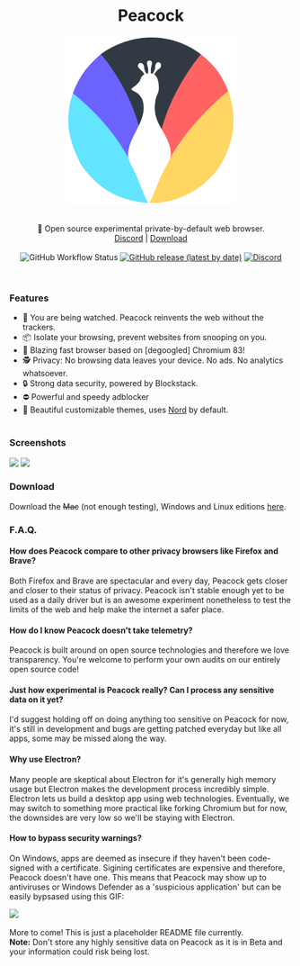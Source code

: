 <h1 align="center">Peacock</h1>
<p align="center">
  <img src="images/peacock.png" style="display: block;margin-left: auto;margin-right: auto;" data-canonical-src="https://i.imgur.com/Gdko6yP.png" width="300" height="300" align="center"/><br><br>
  🦚 Open source experimental private-by-default web browser.<br>
  <a href="https://invite.gg/peacock">Discord</a> |
  <a href="https://github.com/Codiscite/peacock/releases/latest">Download</a>
  <br><br>
  <img alt="GitHub Workflow Status" src="https://img.shields.io/github/workflow/status/Codiscite/peacock/build?style=for-the-badge">
  <a href="https://github.com/Codiscite/peacock/releases/latest"><img alt="GitHub release (latest by date)" src="https://img.shields.io/github/v/release/Codiscite/Peacock?color=tuquoise&label=LATEST&logo=github&logoColor=white&style=for-the-badge"></a>
  <a href="https://invite.gg/peacock"><img alt="Discord" src="https://img.shields.io/discord/630199884229771314?color=%237289DA&label=discord&logo=Discord&logoColor=white&style=for-the-badge"></a>
</p><br>

### Features
- 👀 You are being watched. Peacock reinvents the web without the trackers.<br>
- 📦 Isolate your browsing, prevent websites from snooping on you.<br>
- 🚅 Blazing fast browser based on [degoogled] Chromium 83!<br>
- 🕵️ Privacy: No browsing data leaves your device. No ads. No analytics whatsoever.<br>
- 🔒 Strong data security, powered by Blockstack.<br>
- ⛔ Powerful and speedy adblocker<br>
- 🎨 Beautiful customizable themes, uses <a href="https://www.nordtheme.com/">Nord</a> by default.<br><br>

### Screenshots
<img src="https://file.coffee/sq2JvhgAY.jpg"/>
<img src="https://file.coffee/to-Jqlf_a.gif"/>

### Download
Download the ~~Mac~~ (not enough testing), Windows and Linux editions [here](https://github.com/Codiscite/peacock/releases/latest).

### F.A.Q.

#### How does Peacock compare to other privacy browsers like Firefox and Brave?
Both Firefox and Brave are spectacular and every day, Peacock gets closer and closer to their status of privacy. Peacock isn't stable enough yet to be used as a daily driver but is an awesome experiment nonetheless to test the limits of the web and help make the internet a safer place.

#### How do I know Peacock doesn't take telemetry?
Peacock is built around on open source technologies and therefore we love transparency. You're welcome to perform your own audits on our entirely open source code!

#### Just how experimental is Peacock really? Can I process any sensitive data on it yet?
I'd suggest holding off on doing anything too sensitive on Peacock for now, it's still in development and bugs are getting patched everyday but like all apps, some may be missed along the way.

#### Why use Electron?
Many people are skeptical about Electron for it's generally high memory usage but Electron makes the development process incredibly simple. Electron lets us build a desktop app using web technologies. Eventually, we may switch to something more practical like forking Chromium but for now, the downsides are very low so we'll be staying with Electron.

#### How to bypass security warnings?
On Windows, apps are deemed as insecure if they haven't been code-signed with a certificate. Sigining certificates are expensive and therefore, Peacock doesn't have one. This means that Peacock may show up to antiviruses or Windows Defender as a 'suspicious application' but can be easily bypsased using this GIF:

<img src="https://i.imgur.com/az4ZKPx.gif"/>

More to come! This is just a placeholder README file currently.<br>
**Note:** Don't store any highly sensitive data on Peacock as it is in Beta and your information could risk being lost.
